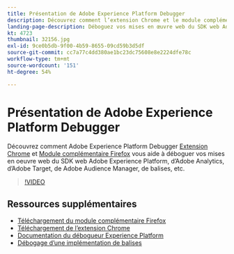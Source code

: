 ```yaml
---
title: Présentation de Adobe Experience Platform Debugger
description: Découvrez comment l’extension Chrome et le module complémentaire Adobe Experience Platform Debugger vous permettent de déboguer vos implémentations web de SDK Web Adobe Experience Platform, Adobe Analytics, Adobe Target, Adobe Audience Manager, les balises et plus encore.
landing-page-description: Déboguez vos mises en œuvre web du SDK web Adobe Experience Platform et des applications Experience Cloud.
kt: 4723
thumbnail: 32156.jpg
exl-id: 9ce0b5db-9f00-4b59-8655-09cd59b3d5df
source-git-commit: cc7a77c4dd380ae1bc23dc75608e8e2224dfe78c
workflow-type: tm+mt
source-wordcount: '151'
ht-degree: 54%

---
```


# Présentation de Adobe Experience Platform Debugger

Découvrez comment Adobe Experience Platform Debugger [Extension Chrome](https://chrome.google.com/webstore/detail/adobe-experience-platform/bfnnokhpnncpkdmbokanobigaccjkpob) et [Module complémentaire Firefox](https://addons.mozilla.org/fr/firefox/addon/adobe-experience-platform-dbg/) vous aide à déboguer vos mises en oeuvre web du SDK web Adobe Experience Platform, d’Adobe Analytics, d’Adobe Target, de Adobe Audience Manager, de balises, etc.

>[!VIDEO](https://video.tv.adobe.com/v/32156?quality=12&learn=on)

## Ressources supplémentaires

* [Téléchargement du module complémentaire Firefox](https://addons.mozilla.org/en-US/firefox/addon/adobe-experience-platform-dbg/)
* [Téléchargement de l’extension Chrome](https://chrome.google.com/webstore/detail/adobe-experience-platform/bfnnokhpnncpkdmbokanobigaccjkpob)
* [Documentation du débogueur Experience Platform](https://experienceleague.adobe.com/docs/debugger/using-v2/experience-cloud-debugger.html?lang=fr)
* [Débogage d’une implémentation de balises](https://experienceleague.adobe.com/docs/experience-manager-learn/sites/integrations/experience-platform-launch/debug-launch-implementation.html)
